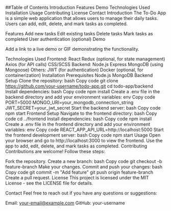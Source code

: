 ##Table of Contents
Introduction
Features
Demo
Technologies Used
Installation
Usage
Contributing
License
Contact
Introduction
The To-Do App is a simple web application that allows users to manage their daily tasks. Users can add, edit, delete, and mark tasks as completed.

Features
Add new tasks
Edit existing tasks
Delete tasks
Mark tasks as completed
User authentication (optional)
Demo

Add a link to a live demo or GIF demonstrating the functionality.

Technologies Used
Frontend:
React
Redux (optional, for state management)
Axios (for API calls)
CSS/SCSS
Backend:
Node.js
Express
MongoDB (using Mongoose)
Others:
JWT (for authentication)
Docker (optional, for containerization)
Installation
Prerequisites
Node.js
MongoDB
Backend Setup
Clone the repository:
bash
Copy code
git clone https://github.com/your-username/todo-app.git
cd todo-app/backend
Install dependencies:
bash
Copy code
npm install
Create a .env file in the backend directory and add your environment variables:
env
Copy code
PORT=5000
MONGO_URI=your_mongodb_connection_string
JWT_SECRET=your_jwt_secret
Start the backend server:
bash
Copy code
npm start
Frontend Setup
Navigate to the frontend directory:
bash
Copy code
cd ../frontend
Install dependencies:
bash
Copy code
npm install
Create a .env file in the frontend directory and add your environment variables:
env
Copy code
REACT_APP_API_URL=http://localhost:5000
Start the frontend development server:
bash
Copy code
npm start
Usage
Open your browser and go to http://localhost:3000 to view the frontend.
Use the app to add, edit, delete, and mark tasks as completed.
Contributing
Contributions are welcome! Follow these steps:

Fork the repository.
Create a new branch:
bash
Copy code
git checkout -b feature-branch
Make your changes.
Commit and push your changes:
bash
Copy code
git commit -m "Add feature"
git push origin feature-branch
Create a pull request.
License
This project is licensed under the MIT License - see the LICENSE file for details.

Contact
Feel free to reach out if you have any questions or suggestions:

Email: your-email@example.com
GitHub: your-username
